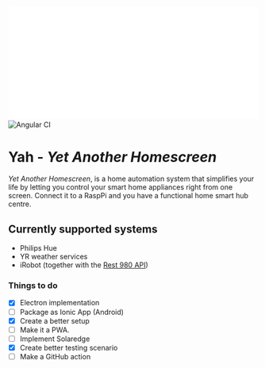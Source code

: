 ![Alt Text](yah.gif)
![Angular CI](https://github.com/Rebstorm/yah/workflows/Angular%20CI/badge.svg)
# Yah - _Yet Another Homescreen_
 _Yet Another Homescreen_, is a home automation system that simplifies your life by letting you control your smart home appliances right from one screen. Connect it to a RaspPi and you have a functional home smart hub centre.
 
## Currently supported systems
- Philips Hue
- YR weather services
- iRobot (together with the [Rest 980 API](https://github.com/koalazak/rest980))


### Things to do
- [x] Electron implementation
- [ ] Package as Ionic App (Android)
- [x] Create a better setup
- [ ] Make it a PWA.
- [ ] Implement Solaredge
- [x] Create better testing scenario
- [ ] Make a GitHub action
